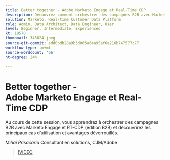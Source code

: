 ```yaml
---
title: Better together - Adobe Marketo Engage et Real-Time CDP
description: Découvrez comment orchestrer des campagnes B2B avec Marketo Engage et RT-CDP (édition B2B)
solution: Marketo, Real-time Customer Data Platform
role: Admin, Data Architect, Data Engineer, User
level: Beginner, Intermediate, Experienced
kt: 10570
thumbnail: 343824.jpeg
source-git-commit: edd0bdb28a9b3d065a64a95af6a216b747577c77
workflow-type: tm+mt
source-wordcount: '66'
ht-degree: 24%

---
```


# Better together - Adobe Marketo Engage et Real-Time CDP

Au cours de cette session, vous apprendrez à orchestrer des campagnes B2B avec Marketo Engage et RT-CDP (édition B2B) et découvrirez les principaux cas d’utilisation et avantages déverrouillés.

*Mihai Prisacariu* Consultant en solutions, CJM/Adobe

>[!VIDEO](https://video.tv.adobe.com/v/343824/?quality=12&learn=on)
